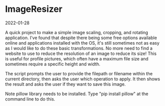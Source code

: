 # ImageResizer

2022-01-28

A quick project to make a simple image scaling, cropping, and rotating application. I've found that despite there being some free options available online
and applications installed with the OS, it's still sometimes not as easy as I would like to do these basic transformations. No more need to find a website to use
to reduce the resolution of an image to reduce its size! This is useful for profile pictures, which often have a maximum file size and sometimes
require a specific height and width.

The script prompts the user to provide the filepath or filename within the current directory, then asks the user which operation to apply. It then shows the result and asks the user if they want to save this image.

Note pillow library needs to be installed. Type "pip install pillow" at the command line to do this.